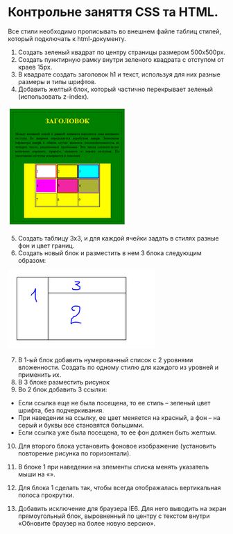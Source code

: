 # Контрольне заняття CSS та HTML.

Все стили необходимо прописывать во внешнем файле таблиц стилей, который подключать к html-документу.

1.  Создать зеленый квадрат по центру страницы размером 500х500px.
2.  Создать пунктирную рамку внутри зеленого квадрата с отступом от краев 15px.
3.  В квадрате создать заголовок h1 и текст, используя для них разные размеры и типы шрифтов.
4.  Добавить желтый блок, который частично перекрывает зеленый (использовать z-index).

![image](doc/1.png)

5.  Создать таблицу 3х3, и для каждой ячейки задать в стилях разные фон и цвет границ.
6.  Создать новый блок и разместить в нем 3 блока следующим образом:

![image](doc/2.png)

7.  В 1-ый  блок добавить нумерованный список с 2 уровнями вложенности. Создать по одному стилю для каждого из уровней и применить их.
8.  В 3 блоке разместить рисунок
9.  Во 2 блок добавить 3 ссылки:
  * Если ссылка еще не была посещена, то ее стиль – зеленый цвет шрифта, без подчеркивания.
  * При наведении на ссылку, ее цвет меняется на красный, а фон – на серый и буквы все становятся большими.
  * Если ссылка уже была посещена, то ее фон должен быть желтым.
10. Для второго блока установить фоновое изображение (установить повторение рисунка по горизонтали).
11.	В блоке 1 при наведении на элементы списка менять указатель мыши на «».
12.	 Для блока 1 сделать так, чтобы всегда отображалась вертикальная полоса прокрутки.

13.	Добавить исключение для браузера IE6. Для него выводить на экран прямоугольный блок, выровненный по центру с текстом внутри «Обновите браузер на более новую версию».
